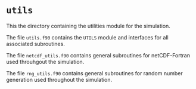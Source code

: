 # `utils`

This the directory containing the utilities module for the simulation.

The file `utils.f90` contains the `UTILS` module and interfaces for all associated subroutines.

The file `netcdf_utils.f90` contains general subroutines for netCDF-Fortran used throuhgout the simulation.

The file `rng_utils.f90` contains general subroutines for random number generation used throughout the simulation.

